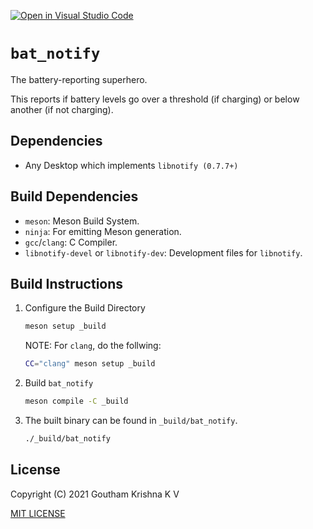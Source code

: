 [![Open in Visual Studio Code](https://open.vscode.dev/badges/open-in-vscode.svg)](https://open.vscode.dev/organization/repository)

# `bat_notify`

The battery-reporting superhero.

This reports if battery levels go over a threshold (if charging) or below another (if not charging).

## Dependencies

- Any Desktop which implements `libnotify (0.7.7+)`

## Build Dependencies

- `meson`: Meson Build System.
- `ninja`: For emitting Meson generation.
- `gcc`/`clang`: C Compiler.
- `libnotify-devel` or `libnotify-dev`: Development files for `libnotify`.

## Build Instructions

1. Configure the Build Directory

    ```bash
    meson setup _build
    ```
    
    NOTE: For `clang`, do the follwing:
    
    ```bash
    CC="clang" meson setup _build
    ```

2. Build `bat_notify`

    ```bash
    meson compile -C _build
    ```

3. The built binary can be found in `_build/bat_notify`.

    ```bash
    ./_build/bat_notify
    ```

## License

Copyright (C) 2021 Goutham Krishna K V

[MIT LICENSE](LICENSE)
